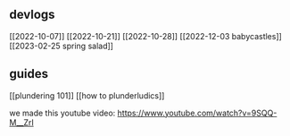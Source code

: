 ## devlogs
[[2022-10-07]]
[[2022-10-21]]
[[2022-10-28]]
[[2022-12-03 babycastles]]
[[2023-02-25 spring salad]]

## guides
[[plundering 101]]
[[how to plunderludics]]


we made this youtube video: https://www.youtube.com/watch?v=9SQQ-M__ZrI
